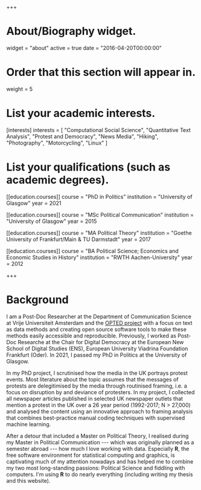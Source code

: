 +++
# About/Biography widget.
widget = "about"
active = true
date = "2016-04-20T00:00:00"

# Order that this section will appear in.
weight = 5

# List your academic interests.
[interests]
  interests = [
    "Computational Social Science",
    "Quantitative Text Analysis",
    "Protest and Democracy",
    "News Media",
    "Hiking",
    "Photography",
    "Motorcycling",
    "Linux"
]



# List your qualifications (such as academic degrees).
[[education.courses]]
  course = "PhD in Politics"
  institution = "University of Glasgow"
  year = 2021

[[education.courses]]
  course = "MSc Political Communication"
  institution = "University of Glasgow"
  year = 2015

[[education.courses]]
  course = "MA Political Theory"
  institution = "Goethe University of Frankfurt/Main & TU Darmstadt"
  year = 2017
  
[[education.courses]]
  course = "BA Political Science; Economics and Economic Studies in History"
  institution = "RWTH Aachen-University"
  year = 2012
 
+++

# Background

I am a Post-Doc Researcher at the  Department of Communication Science at Vrije Universiteit Amsterdam and the [OPTED project](https://opted.eu/team/wp7-pre-processing-storage-and-data-sharing/johannes-b-gruber/) with a focus on text as data methods and creating open source software tools to make these methods easily accessible and reproducible.
Previously, I worked as Post-Doc Researche at the Chair for Digital Democracy at the European New School of Digital Studies (ENS), European University Viadrina Foundation Frankfurt (Oder).
In 2021, I passed my PhD in Politics at the University of Glasgow.

In my PhD project, I scrutinised how the media in the UK portrays protest events. Most literature about the topic assumes that the messages of protests are delegitimised by the media through routinised framing, i.e. a focus on disruption by and deviance of protesters. 
In my project, I collected all newspaper articles published in selected UK newspaper outlets that mention a protest in the UK over a 26 year period (1992-2017; N > 27,000) and analysed the content using an innovative approach to framing analysis that combines best-practice manual coding techniques with supervised machine learning.

After a detour that included a Master on Political Theory, I realised during my Master in Political Communication --- which was originally planned as a semester abroad --- how much I love working with data. 
Especially **R**, the free software environment for statistical computing and graphics, is captivating much of my attention nowadays and has helped me to combine my two most long-standing passions:
Political Science and fiddling with computers.
I'm using **R** to do nearly everything (including writing my thesis and this website).
